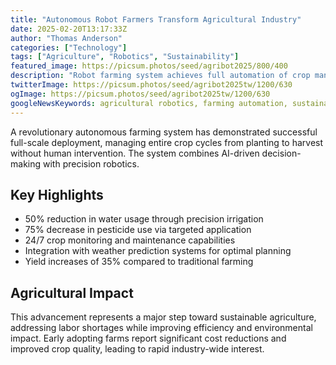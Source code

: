 ```yaml
---
title: "Autonomous Robot Farmers Transform Agricultural Industry"
date: 2025-02-20T13:17:33Z
author: "Thomas Anderson"
categories: ["Technology"]
tags: ["Agriculture", "Robotics", "Sustainability"]
featured_image: https://picsum.photos/seed/agribot2025/800/400
description: "Robot farming system achieves full automation of crop management"
twitterImage: https://picsum.photos/seed/agribot2025tw/1200/630
ogImage: https://picsum.photos/seed/agribot2025tw/1200/630
googleNewsKeywords: agricultural robotics, farming automation, sustainable agriculture
---
```


A revolutionary autonomous farming system has demonstrated successful full-scale deployment, managing entire crop cycles from planting to harvest without human intervention. The system combines AI-driven decision-making with precision robotics.

## Key Highlights

* 50% reduction in water usage through precision irrigation
* 75% decrease in pesticide use via targeted application
* 24/7 crop monitoring and maintenance capabilities
* Integration with weather prediction systems for optimal planning
* Yield increases of 35% compared to traditional farming

## Agricultural Impact

This advancement represents a major step toward sustainable agriculture, addressing labor shortages while improving efficiency and environmental impact. Early adopting farms report significant cost reductions and improved crop quality, leading to rapid industry-wide interest.
